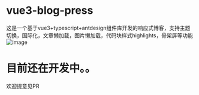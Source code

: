 # vue3-blog-press
这是一个基于vue3+typescript+antdesign组件库开发的响应式博客，支持主题切换，国际化，文章懒加载，图片懒加载，代码块样式highlights，骨架屏等功能
![image](https://user-images.githubusercontent.com/99936595/154608724-50cdc502-5537-433e-b3af-48f90b17173c.png)

# 目前还在开发中。。
欢迎提意见PR

